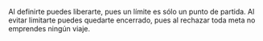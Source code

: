 Al definirte puedes liberarte, pues un límite es sólo un punto de partida. Al evitar limitarte puedes quedarte encerrado, pues al rechazar toda meta no emprendes ningún viaje.
